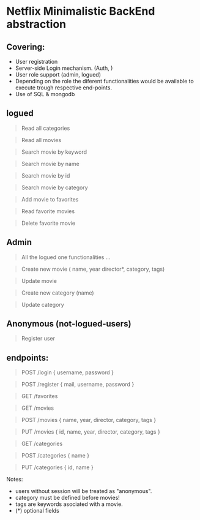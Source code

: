 # Netflix Minimalistic BackEnd abstraction

## Covering:
- User registration 
- Server-side Login mechanism.
  (Auth, )
- User role support (admin, logued)
- Depending on the role the diferent functionalities would be available to execute trough respective end-points.
- Use of SQL & mongodb
## logued
  > Read all categories

  > Read all movies

  > Search movie by keyword

  > Search movie by name 

  > Search movie by id

  > Search movie by category

  > Add movie to favorites

  > Read favorite movies

  > Delete favorite movie

## Admin
  > All the logued one functionalities ...

  > Create new movie ( name, year director*, category, tags)
  
  > Update movie

  > Create new category (name)

  > Update category
## Anonymous (not-logued-users)
  > Register user

## endpoints:
  > POST /login
    {
      username,
      password
    }

  > POST /register
    {
      mail,
      username,
      password
    }

  > GET /favorites

  > GET /movies

  > POST /movies
    {
      name,
      year,
      director,
      category,
      tags
    }

  > PUT /movies
    {
      id,
      name,
      year,
      director,
      category,
      tags
    }
  
  > GET /categories

  > POST /categories
    {
      name
    }
  
  > PUT /categories
    {
      id,
      name
    }

Notes: 
  * users without session will be treated as "anonymous". 
  * category must be defined before movies! 
  * tags are keywords asociated with a movie.
  * (*) optional fields
